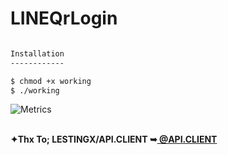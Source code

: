 # LINEQrLogin
```bash

Installation
------------

$ chmod +x working
$ ./working
```
 
![Metrics](https://metrics.lecoq.io/CyberTKR?template=terminal&config.timezone=Europe%2FIstanbul)

<html>
 <br/><b>✦Thx To; LESTINGX/API.CLIENT ➥<a href="https://github.com/LESTINGX/API.CLIENT" title="@API.CLIENT"> @API.CLIENT </a></b>
</br>
</body></a>
 </html>
